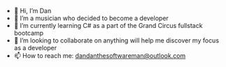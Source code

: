 - 👋 Hi, I’m Dan
- 👀 I’m a musician who decided to become a developer
- 🌱 I’m currently learning C# as a part of the Grand Circus fullstack bootcamp
- 💞️ I’m looking to collaborate on anything will help me discover my focus as a developer
- 📫 How to reach me: dandanthesoftwareman@outlook.com

<!---
dandanthesoftwareman/dandanthesoftwareman is a ✨ special ✨ repository because its `README.md` (this file) appears on your GitHub profile.
You can click the Preview link to take a look at your changes.
--->
